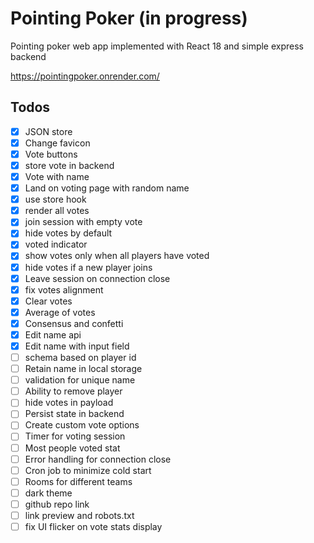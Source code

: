 # Pointing Poker (in progress)
Pointing poker web app implemented with React 18 and simple express backend

https://pointingpoker.onrender.com/

## Todos
- [x] JSON store
- [x] Change favicon
- [x] Vote buttons
- [x] store vote in backend
- [x] Vote with name
- [x] Land on voting page with random name
- [x] use store hook
- [x] render all votes
- [x] join session with empty vote
- [x] hide votes by default
- [x] voted indicator
- [x] show votes only when all players have voted
- [x] hide votes if a new player joins
- [x] Leave session on connection close
- [x] fix votes alignment
- [x] Clear votes
- [x] Average of votes
- [x] Consensus and confetti
- [x] Edit name api
- [x] Edit name with input field
- [ ] schema based on player id
- [ ] Retain name in local storage
- [ ] validation for unique name
- [ ] Ability to remove player
- [ ] hide votes in payload
- [ ] Persist state in backend
- [ ] Create custom vote options
- [ ] Timer for voting session
- [ ] Most people voted stat
- [ ] Error handling for connection close
- [ ] Cron job to minimize cold start
- [ ] Rooms for different teams
- [ ] dark theme
- [ ] github repo link
- [ ] link preview and robots.txt
- [ ] fix UI flicker on vote stats display
